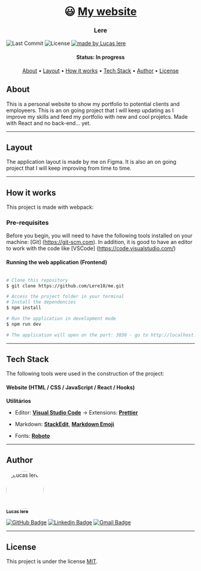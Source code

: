 <h1 align="center">
   😃 <a href="#"> My website  </a>
</h1>

<h3 align="center">
    Lere
</h3>

<img alt="Last Commit" src="https://img.shields.io/badge/last%20commit-October%2029th%202024-blue">

   <img alt="License" src="https://img.shields.io/badge/license-MIT-brightgreen">

  <a href="https://github.com/Lere10">
    <img alt="made by Lucas Iere" src="https://img.shields.io/badge/Made%20by-Lucas%20Iere-white">
  </a>

<h4 align="center"> 
     Status: In progress
</h4>

<p align="center">
 <a href="#about">About</a> •
 <a href="#layout">Layout</a> • 
 <a href="#how-it-works">How it works</a> • 
 <a href="#tech-stack">Tech Stack</a> •
 <a href="#author">Author</a> • 
 <a href="#user-content-license">License</a>

</p>

## About

This is a personal website to show my portfolio to potential clients and employeers. This is an on going project that I will keep updating as I improve my skills and feed my portfolio with new and cool projetcs. Made with React and no back-end... yet.

---

## Layout

The application layout is made by me on Figma. It is also an on going project that I will keep improving from time to time.

---

## How it works

This project is made with webpack:

### Pre-requisites

Before you begin, you will need to have the following tools installed on your machine:
[Git] (https://git-scm.com).
In addition, it is good to have an editor to work with the code like [VSCode] (https://code.visualstudio.com/)

#### Running the web application (Frontend)

```bash

# Clone this repository
$ git clone https://github.com/Lere10/me.git

# Access the project folder in your terminal
# Install the dependencies
$ npm install

# Run the application in development mode
$ npm run dev

# The application will open on the port: 3030 - go to http://localhost:3030/

```

---

## Tech Stack

The following tools were used in the construction of the project:

#### **Website** (HTML / CSS / JavaScript / React / Hooks)

**Utilitários**

- Editor: **[Visual Studio Code](https://code.visualstudio.com/)** → Extensions: **[Prettier](https://prettier.io/)**
- Markdown: **[StackEdit](https://stackedit.io/)**, **[Markdown Emoji](https://gist.github.com/rxaviers/7360908)**

- Fonts: **[Roboto](https://fonts.google.com/specimen/Roboto)**

---

## Author

<a href="#author">
 <img style="border-radius: 50px;" src="https://avatars.githubusercontent.com/u/164878438?v=4" width="100px;" alt="Lucas Iere"/>
 <br />
 <sub><b>Lucas Iere</b></sub></a>
 <br />

[![GitHub Badge](https://img.shields.io/badge/GitHub-Lere10-white?logo=github)](https://github.com/Lere10) [![Linkedin Badge](https://img.shields.io/badge/LinkedIn-Lucas%20Iere-white?style=flat-square&logo=LinkedIn&logoColor=white&labelColor=blue)](https://www.linkedin.com/in/lucas-iere-a197a5154/)
[![Gmail Badge](https://img.shields.io/badge/Email-Lucas%20Iere-white?style=flat-square&logo=gmail&logoColor=white&labelColor=red)](mailto:leredsb10@gmail.com)

---

## License

This project is under the license [MIT](./LICENSE).
